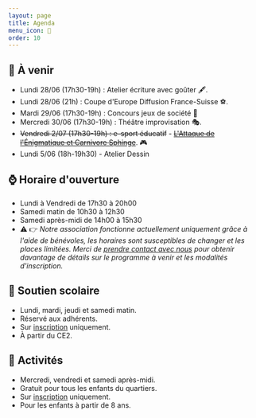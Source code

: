 ```yaml
---
layout: page
title: Agenda
menu_icon: 📅
order: 10
---
```


## 📝 À venir

* Lundi 28/06 (17h30-19h) : Atelier écriture avec goûter 🖋️.
* Lundi 28/06 (21h) : Coupe d'Europe Diffusion France-Suisse ⚽.
* Mardi 29/06 (17h30-19h) : Concours jeux de société 🎲
* Mercredi 30/06 (17h30-19h) : Théâtre improvisation 🎭.
* ~~Vendredi 2/07 (17h30-19h) : e-sport éducatif~~ - ~~[L'Attaque de l'Énigmatique et Carnivore Sphinge](https://github.com/AECS-17/AECS-rpg#lattaque-de-l%C3%A9nigmatique-et-carnivore-sphinge)~~. 🎮
* Lundi 5/06 (18h-19h30) - Atelier Dessin

## ⌚ Horaire d'ouverture

* Lundi à Vendredi de 17h30 à 20h00
* Samedi matin de 10h30 à 12h30
* Samedi après-midi de 14h00 à 15h30
* ⚠️ 👉 *Notre association fonctionne actuellement uniquement grâce à l'aide de bénévoles, les horaires sont susceptibles de changer et les places limitées. Merci de [prendre contact avec nous](#footer) pour obtenir davantage de détails sur le programme à venir et les modalités d'inscription.*

## 🎒 Soutien scolaire

* Lundi, mardi, jeudi et samedi matin.
* Réservé aux adhérents.
* Sur [inscription](#footer) uniquement.
* À partir du CE2.

## 🎨 Activités

* Mercredi, vendredi et samedi après-midi.
* Gratuit pour tous les enfants du quartiers.
* Sur [inscription](#footer) uniquement.
* Pour les enfants à partir de 8 ans.

